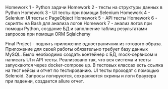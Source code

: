 Homework 1 - Python задачи 
Homework 2 - тесты на структуры данных в Python
Homework 3 - UI тесты при помощи Selenium
Homework 4 - Selenium UI тесты с PageObject
Homework 5 - API тесты
Homework 6 - скрипты на Bash для анализа логов
Homework 7 - анализ логов при помощи Python, создание БД и заполнение таблиц результатами запросов при помощи ORM Sqlalchemy

Final Project - поднять приложение одностраничник из готового образа. Приложение для своей работы обязательно требует базу данных MySQL. Было необходимо создать контейнер с БД, mock-сервисом и написать UI и API тесты.
Реализовано так, что вся система и тесты запускаются через docker-compose up. В тестовых классах есть ссылка на тест кейсы и отчет по тестированию. UI тесты проходят с помощью Selenoid. Запросы логируются, сохраняются скрины и логи браузера при падении, создается allure отчет.
